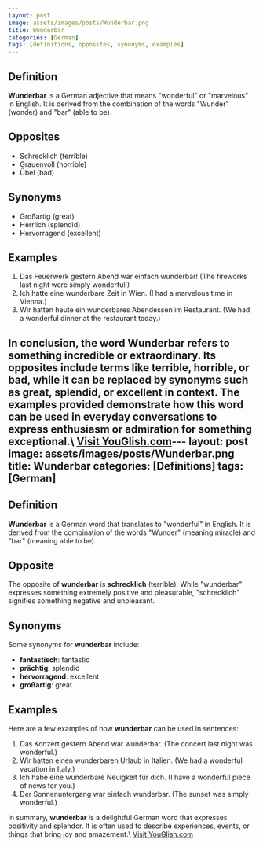 ```yaml
---
layout: post
image: assets/images/posts/Wunderbar.png
title: Wunderbar
categories: [German]
tags: [definitions, opposites, synonyms, examples]
---
```


## Definition 

**Wunderbar** is a German adjective that means "wonderful" or "marvelous" in English. It is derived from the combination of the words "Wunder" (wonder) and "bar" (able to be).

## Opposites

- Schrecklich (terrible)
- Grauenvoll (horrible)
- Übel (bad)

## Synonyms

- Großartig (great)
- Herrlich (splendid)
- Hervorragend (excellent)

## Examples

1. Das Feuerwerk gestern Abend war einfach wunderbar! (The fireworks last night were simply wonderful!)
2. Ich hatte eine wunderbare Zeit in Wien. (I had a marvelous time in Vienna.)
3. Wir hatten heute ein wunderbares Abendessen im Restaurant. (We had a wonderful dinner at the restaurant today.)

In conclusion, the word **Wunderbar** refers to something incredible or extraordinary. Its opposites include terms like terrible, horrible, or bad, while it can be replaced by synonyms such as great, splendid, or excellent in context. The examples provided demonstrate how this word can be used in everyday conversations to express enthusiasm or admiration for something exceptional.\ <a id="yg-widget-0" class="youglish-widget" data-query="Wunderbar" data-lang="german" data-components="8412" data-auto-start="0" data-bkg-color="theme_light" data-title="How%20to%20pronounce%20Wunderbar%20in%20German"  rel="nofollow" href="https://youglish.com">Visit YouGlish.com</a><script async src="https://youglish.com/public/emb/widget.js" charset="utf-8"></script>---
layout: post
image: assets/images/posts/Wunderbar.png
title: Wunderbar
categories: [Definitions]
tags: [German]
---

## Definition

**Wunderbar** is a German word that translates to "wonderful" in English. It is derived from the combination of the words "Wunder" (meaning miracle) and "bar" (meaning able to be).

## Opposite

The opposite of **wunderbar** is **schrecklich** (terrible). While "wunderbar" expresses something extremely positive and pleasurable, "schrecklich" signifies something negative and unpleasant.

## Synonyms

Some synonyms for **wunderbar** include:

- **fantastisch**: fantastic
- **prächtig**: splendid
- **hervorragend**: excellent
- **großartig**: great

## Examples

Here are a few examples of how **wunderbar** can be used in sentences:

1. Das Konzert gestern Abend war wunderbar. (The concert last night was wonderful.)
2. Wir hatten einen wunderbaren Urlaub in Italien. (We had a wonderful vacation in Italy.)
3. Ich habe eine wunderbare Neuigkeit für dich. (I have a wonderful piece of news for you.)
4. Der Sonnenuntergang war einfach wunderbar. (The sunset was simply wonderful.)

In summary, **wunderbar** is a delightful German word that expresses positivity and splendor. It is often used to describe experiences, events, or things that bring joy and amazement.\ <a id="yg-widget-0" class="youglish-widget" data-query="Wunderbar" data-lang="german" data-components="8412" data-auto-start="0" data-bkg-color="theme_light" data-title="How%20to%20pronounce%20Wunderbar%20in%20German"  rel="nofollow" href="https://youglish.com">Visit YouGlish.com</a><script async src="https://youglish.com/public/emb/widget.js" charset="utf-8"></script>